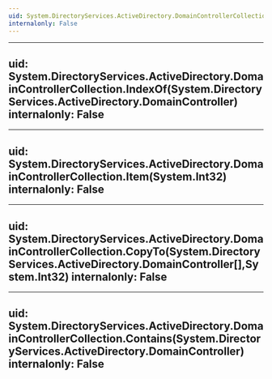```yaml
---
uid: System.DirectoryServices.ActiveDirectory.DomainControllerCollection
internalonly: False
---
```


---
uid: System.DirectoryServices.ActiveDirectory.DomainControllerCollection.IndexOf(System.DirectoryServices.ActiveDirectory.DomainController)
internalonly: False
---

---
uid: System.DirectoryServices.ActiveDirectory.DomainControllerCollection.Item(System.Int32)
internalonly: False
---

---
uid: System.DirectoryServices.ActiveDirectory.DomainControllerCollection.CopyTo(System.DirectoryServices.ActiveDirectory.DomainController[],System.Int32)
internalonly: False
---

---
uid: System.DirectoryServices.ActiveDirectory.DomainControllerCollection.Contains(System.DirectoryServices.ActiveDirectory.DomainController)
internalonly: False
---
